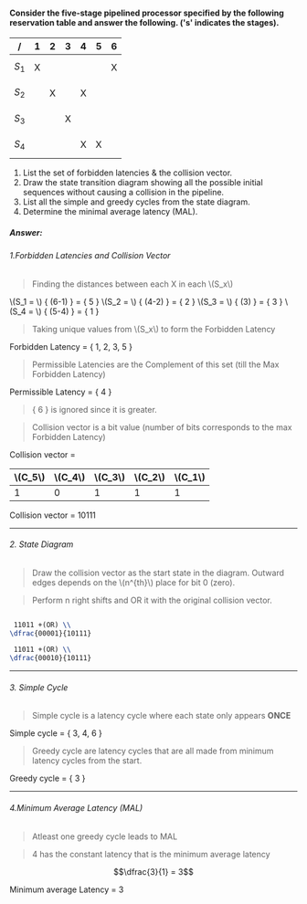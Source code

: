 #### Consider the five-stage pipelined processor specified by the following reservation table and answer the following. ('s' indicates the stages).

| / |1  |2  |3  |4  |5  |6  |
| --- | --- | --- | --- | --- | --- | --- |
| $$S_1$$ | X |  |  |  |  |X |
| $$S_2$$ |  | X |  | X |  
| $$S_3$$ |  |  | X | 
| $$S_4$$ |  |  |  | X | X |  |


1. List the set of forbidden latencies & the collision vector.
2. Draw the state transition diagram showing all the possible initial sequences without causing a collision in the pipeline.
3. List all the simple and greedy cycles from the state diagram.
4. Determine the minimal average latency (MAL).

##### Answer:

###### 1.Forbidden Latencies and Collision Vector
> Finding the distances between each X in each \\(S_x\\)

\\(S_1 = \\) { (6-1) } = { 5 }
\\(S_2 = \\)  { (4-2) } = { 2 }
\\(S_3 = \\)  { (3) } = { 3 }
\\(S_4 = \\)  { (5-4) } = { 1 }

> Taking unique values from \\(S_x\\) to form the Forbidden Latency

Forbidden Latency = { 1, 2, 3, 5 }

> Permissible Latencies are the Complement of this set (till the Max Forbidden Latency)

Permissible Latency = { 4 }

> { 6 } is ignored since it is greater.

>Collision vector is a bit value (number of bits corresponds to the max Forbidden Latency)

Collision vector = 


| \\(C_5\\) |\\(C_4\\)  |\\(C_3\\)  |\\(C_2\\)  |\\(C_1\\)  |
| --- | --- | --- | --- | --- |
|1  |0  |1  |1  | 1 |


Collision vector = 10111

---

###### 2. State Diagram

> Draw the collision vector as the start state in the diagram.
> Outward edges depends on the \\(n^{th}\\) place for bit 0 (zero).

> Perform n right shifts and OR it with the original collision vector.

```tex

 11011 +(OR) \\
\dfrac{00001}{10111}

 11011 +(OR) \\
\dfrac{00010}{10111}
```

---
###### 3. Simple Cycle

> Simple cycle is a latency cycle where each state only appears **ONCE**

Simple cycle = { 3, 4, 6 }

> Greedy cycle are latency cycles that are all made from minimum latency cycles from the start.

Greedy cycle = { 3 }

---
###### 4.Minimum Average Latency (MAL)

> Atleast one greedy cycle leads to MAL

> 4 has the constant latency that is the minimum average latency

$$\dfrac{3}{1}  = 3$$

Minimum average Latency = 3
